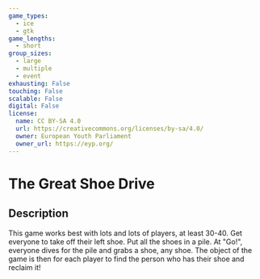 ```yaml
---
game_types:
  - ice
  - gtk
game_lengths:
  - short
group_sizes:
  - large
  - multiple
  - event
exhausting: False
touching: False
scalable: False
digital: False
license:
  name: CC BY-SA 4.0
  url: https://creativecommons.org/licenses/by-sa/4.0/
  owner: European Youth Parliament
  owner_url: https://eyp.org/
---
```

# The Great Shoe Drive

## Description
This game works best with lots and lots of players, at least 30-40. Get everyone
to take off their left shoe. Put all the shoes in a pile. At "Go!", everyone dives for the pile and grabs a shoe, any shoe. The object of the game is then for each player to find the person who has their shoe and reclaim it!

